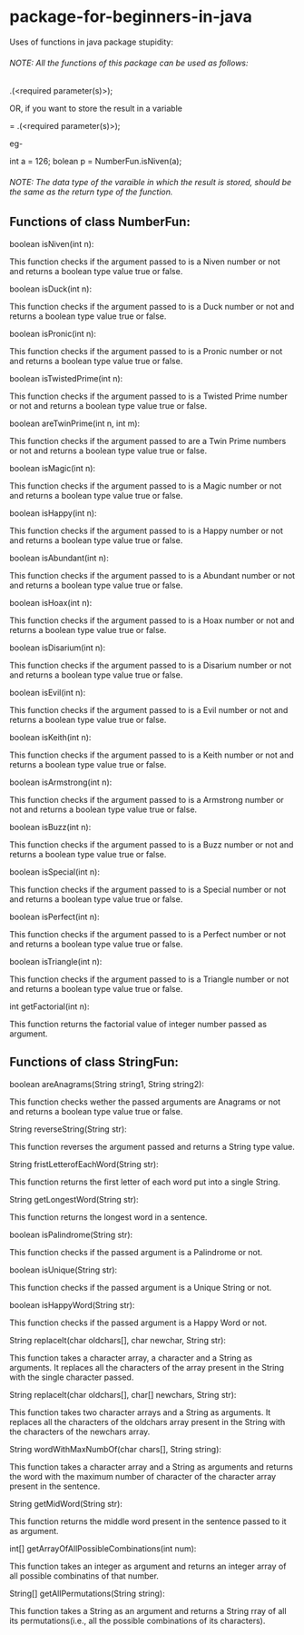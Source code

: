 # package-for-beginners-in-java

Uses of functions in java package stupidity:

                                            

###### NOTE: All the functions of this package can be used as follows:

<class name>.<function name>(<required parameter(s)>);

OR, if you want to store the result in a variable

<data type> <variable name> = <class name>.<function name>(<required parameter(s)>);

eg-

int a = 126;
bolean p = NumberFun.isNiven(a);

###### NOTE: The data type of the varaible in which the result is stored, should be the same as the return type of the function.

                                                       

## Functions of class NumberFun:

boolean isNiven(int n):

This function checks if the argument passed to is a Niven number or not and returns a boolean type value true or false.

boolean isDuck(int n):

This function checks if the argument passed to is a Duck number or not and returns a boolean type value true or false.

boolean isPronic(int n):

This function checks if the argument passed to is a Pronic number or not and returns a boolean type value true or false.

boolean isTwistedPrime(int n):

This function checks if the argument passed to is a Twisted Prime number or not and returns a boolean type value true or false.

boolean areTwinPrime(int n, int m):

This function checks if the argument passed to are a Twin Prime numbers or not and returns a boolean type value true or false.

boolean isMagic(int n):

This function checks if the argument passed to is a Magic number or not and returns a boolean type value true or false.

boolean isHappy(int n):

This function checks if the argument passed to is a Happy number or not and returns a boolean type value true or false.

boolean isAbundant(int n):

This function checks if the argument passed to is a Abundant number or not and returns a boolean type value true or false.

boolean isHoax(int n):

This function checks if the argument passed to is a Hoax number or not and returns a boolean type value true or false.

boolean isDisarium(int n):

This function checks if the argument passed to is a Disarium number or not and returns a boolean type value true or false.

boolean isEvil(int n):

This function checks if the argument passed to is a Evil number or not and returns a boolean type value true or false.

boolean isKeith(int n):

This function checks if the argument passed to is a Keith number or not and returns a boolean type value true or false.

boolean isArmstrong(int n):

This function checks if the argument passed to is a Armstrong number or not and returns a boolean type value true or false.

boolean isBuzz(int n):

This function checks if the argument passed to is a Buzz number or not and returns a boolean type value true or false.

boolean isSpecial(int n):

This function checks if the argument passed to is a Special number or not and returns a boolean type value true or false.

boolean isPerfect(int n):

This function checks if the argument passed to is a Perfect number or not and returns a boolean type value true or false.

boolean isTriangle(int n):

This function checks if the argument passed to is a Triangle number or not and returns a boolean type value true or false.

int getFactorial(int n):

This function returns the factorial value of integer number passed as argument.

                                                      

## Functions of class StringFun:

boolean areAnagrams(String string1, String string2):

This function checks wether the passed arguments are Anagrams or not and returns a boolean type value true or false.

String reverseString(String str):

This function reverses the argument passed and returns a String type value.

String fristLetterofEachWord(String str):

This function returns the first letter of each word put into a single String.

String getLongestWord(String str):

This function returns the longest word in a sentence.

boolean isPalindrome(String str):

This function checks if the passed argument is a Palindrome or not.

boolean isUnique(String str):

This function checks if the passed argument is a Unique String or not.

boolean isHappyWord(String str):

This function checks if the passed argument is a Happy Word or not.

String replaceIt(char oldchars[], char newchar, String str):

This function takes a character array, a character and a String as arguments. It replaces all the characters of the array present in the String with the single character passed.

String replaceIt(char oldchars[], char[] newchars, String str):

This function takes two character arrays and a String as arguments. It replaces all the characters of the oldchars array present in the String with the characters of the newchars array.

String wordWithMaxNumbOf(char chars[], String string):

This function takes a character array and a String as arguments and returns the word with the maximum number of character of the character array present in the sentence.

String getMidWord(String str):

This function returns the middle word present in the sentence passed to it as argument.

int[] getArrayOfAllPossibleCombinations(int num):

This function takes an integer as argument and returns an integer array of all possible combinatins of that number.

String[] getAllPermutations(String string):

This function takes a String as an argument and returns a String rray of all its permutations(i.e., all the possible combinations of its characters).

